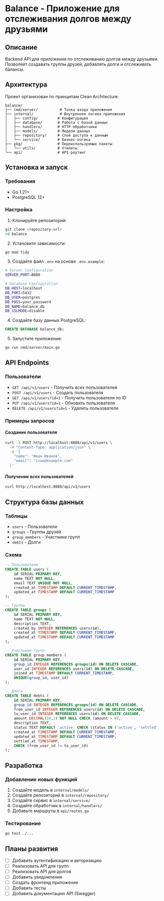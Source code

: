 # Balance - Приложение для отслеживания долгов между друзьями

## Описание

Backend API для приложения по отслеживанию долгов между друзьями. Позволяет создавать группы друзей, добавлять долги и отслеживать балансы.

## Архитектура

Проект организован по принципам Clean Architecture:

```
balance/
├── cmd/server/          # Точка входа приложения
├── internal/            # Внутренняя логика приложения
│   ├── config/         # Конфигурация
│   ├── database/       # Работа с базой данных
│   ├── handlers/       # HTTP обработчики
│   ├── models/         # Модели данных
│   ├── repository/     # Слой доступа к данным
│   └── service/        # Бизнес-логика
├── pkg/                # Переиспользуемые пакеты
│   └── utils/          # Утилиты
└── api/                # API роутинг
```

## Установка и запуск

### Требования

- Go 1.21+
- PostgreSQL 12+

### Настройка

1. Клонируйте репозиторий:
```bash
git clone <repository-url>
cd balance
```

2. Установите зависимости:
```bash
go mod tidy
```

3. Создайте файл `.env` на основе `.env.example`:
```bash
# Server Configuration
SERVER_PORT=8080

# Database Configuration
DB_HOST=localhost
DB_PORT=5432
DB_USER=postgres
DB_PASS=your_password
DB_NAME=balance_db
DB_SSLMODE=disable
```

4. Создайте базу данных PostgreSQL:
```sql
CREATE DATABASE balance_db;
```

5. Запустите приложение:
```bash
go run cmd/server/main.go
```

## API Endpoints

### Пользователи

- `GET /api/v1/users` - Получить всех пользователей
- `POST /api/v1/users` - Создать пользователя
- `GET /api/v1/users?id=1` - Получить пользователя по ID
- `PUT /api/v1/users?id=1` - Обновить пользователя
- `DELETE /api/v1/users?id=1` - Удалить пользователя

### Примеры запросов

#### Создание пользователя
```bash
curl -X POST http://localhost:8080/api/v1/users \
  -H "Content-Type: application/json" \
  -d '{
    "name": "Иван Иванов",
    "email": "ivan@example.com"
  }'
```

#### Получение всех пользователей
```bash
curl http://localhost:8080/api/v1/users
```

## Структура базы данных

### Таблицы

- `users` - Пользователи
- `groups` - Группы друзей
- `group_members` - Участники групп
- `debts` - Долги

### Схема

```sql
-- Пользователи
CREATE TABLE users (
    id SERIAL PRIMARY KEY,
    name TEXT NOT NULL,
    email TEXT UNIQUE NOT NULL,
    created_at TIMESTAMP DEFAULT CURRENT_TIMESTAMP,
    updated_at TIMESTAMP DEFAULT CURRENT_TIMESTAMP
);

-- Группы
CREATE TABLE groups (
    id SERIAL PRIMARY KEY,
    name TEXT NOT NULL,
    description TEXT,
    created_by INTEGER REFERENCES users(id),
    created_at TIMESTAMP DEFAULT CURRENT_TIMESTAMP,
    updated_at TIMESTAMP DEFAULT CURRENT_TIMESTAMP
);

-- Участники групп
CREATE TABLE group_members (
    id SERIAL PRIMARY KEY,
    group_id INTEGER REFERENCES groups(id) ON DELETE CASCADE,
    user_id INTEGER REFERENCES users(id) ON DELETE CASCADE,
    joined_at TIMESTAMP DEFAULT CURRENT_TIMESTAMP,
    UNIQUE(group_id, user_id)
);

-- Долги
CREATE TABLE debts (
    id SERIAL PRIMARY KEY,
    group_id INTEGER REFERENCES groups(id) ON DELETE CASCADE,
    from_user_id INTEGER REFERENCES users(id) ON DELETE CASCADE,
    to_user_id INTEGER REFERENCES users(id) ON DELETE CASCADE,
    amount DECIMAL(10,2) NOT NULL CHECK (amount > 0),
    description TEXT,
    status TEXT DEFAULT 'active' CHECK (status IN ('active', 'settled', 'cancelled')),
    created_at TIMESTAMP DEFAULT CURRENT_TIMESTAMP,
    updated_at TIMESTAMP DEFAULT CURRENT_TIMESTAMP,
    settled_at TIMESTAMP,
    CHECK (from_user_id != to_user_id)
);
```

## Разработка

### Добавление новых функций

1. Создайте модель в `internal/models/`
2. Создайте репозиторий в `internal/repository/`
3. Создайте сервис в `internal/service/`
4. Создайте обработчик в `internal/handlers/`
5. Добавьте маршруты в `api/routes.go`

### Тестирование

```bash
go test ./...
```

## Планы развития

- [ ] Добавить аутентификацию и авторизацию
- [ ] Реализовать API для групп
- [ ] Реализовать API для долгов
- [ ] Добавить уведомления
- [ ] Создать фронтенд приложение
- [ ] Добавить тесты
- [ ] Добавить документацию API (Swagger) 